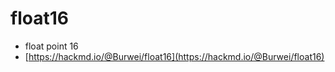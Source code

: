# float16

* float point 16
* [https://hackmd.io/@Burwei/float16](https://hackmd.io/@Burwei/float16)
